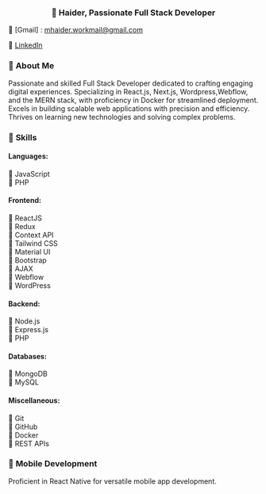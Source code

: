 
<center>
  
### 👋 **Haider,** Passionate Full Stack Developer

  
</center>


🔗 [Gmail] : [mhaider.workmail@gmail.com](mailto:mhaider.workmail@gmail.com)

🔗 [LinkedIn](https://www.linkedin.com/in/haider434/)



### 🌟 **About Me**

Passionate and skilled Full Stack Developer dedicated to crafting engaging digital experiences. Specializing in React.js, Next.js, Wordpress,Webflow, and the MERN stack, with proficiency in Docker for streamlined deployment. Excels in building scalable web applications with precision and efficiency. Thrives on learning new technologies and solving complex problems.


### 💼 **Skills**

#### **Languages:**

🔹 JavaScript  
🔹 PHP

#### **Frontend:**

🔹 ReactJS  
🔹 Redux  
🔹 Context API  
🔹 Tailwind CSS  
🔹 Material UI  
🔹 Bootstrap  
🔹 AJAX  
🔹 Webflow  
🔹 WordPress  

#### **Backend:**

🔹 Node.js  
🔹 Express.js  
🔹 PHP  

#### **Databases:**

🔹 MongoDB  
🔹 MySQL  

#### **Miscellaneous:**

🔹 Git  
🔹 GitHub  
🔹 Docker  
🔹 REST APIs  


### 📱 **Mobile Development**
Proficient in React Native for versatile mobile app development.

